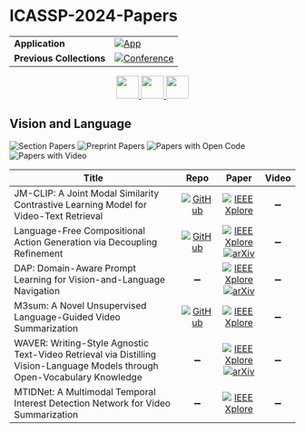 # ICASSP-2024-Papers

<table>
    <tr>
        <td><strong>Application</strong></td>
        <td>
            <a href="https://huggingface.co/spaces/DmitryRyumin/NewEraAI-Papers" style="float:left;">
                <img src="https://img.shields.io/badge/🤗-NewEraAI--Papers-FFD21F.svg" alt="App" />
            </a>
        </td>
    </tr>
    <tr>
        <td><strong>Previous Collections</strong></td>
        <td>
            <a href="https://github.com/DmitryRyumin/ICASSP-2023-24-Papers/blob/main/README_2023.md">
                <img src="http://img.shields.io/badge/ICASSP-2023-0073AE.svg" alt="Conference">
            </a>
        </td>
    </tr>
</table>

<div align="center">
    <a href="https://github.com/DmitryRyumin/ICASSP-2023-24-Papers/blob/main/sections/2024/main/MMSP.md">
        <img src="https://cdn.jsdelivr.net/gh/DmitryRyumin/NewEraAI-Papers@main/images/left.svg" width="40" alt="" />
    </a>
    <a href="https://github.com/DmitryRyumin/ICASSP-2023-24-Papers/">
        <img src="https://cdn.jsdelivr.net/gh/DmitryRyumin/NewEraAI-Papers@main/images/home.svg" width="40" alt="" />
    </a>
    <a href="https://github.com/DmitryRyumin/ICASSP-2023-24-Papers/blob/main/sections/2024/main/AASP.md">
        <img src="https://cdn.jsdelivr.net/gh/DmitryRyumin/NewEraAI-Papers@main/images/right.svg" width="40" alt="" />
    </a>
</div>

## Vision and Language

![Section Papers](https://img.shields.io/badge/Section%20Papers-soon-42BA16) ![Preprint Papers](https://img.shields.io/badge/Preprint%20Papers-soon-b31b1b) ![Papers with Open Code](https://img.shields.io/badge/Papers%20with%20Open%20Code-soon-1D7FBF) ![Papers with Video](https://img.shields.io/badge/Papers%20with%20Video-soon-FF0000)

| **Title** | **Repo** | **Paper** | **Video** |
|-----------|:--------:|:---------:|:---------:|
| JM-CLIP: A Joint Modal Similarity Contrastive Learning Model for Video-Text Retrieval | [![GitHub](https://img.shields.io/github/stars/DannielGe/JM-CLIP?style=flat)](https://github.com/DannielGe/JM-CLIP) | [![IEEE Xplore](https://img.shields.io/badge/IEEE-10446490-E4A42C.svg)](https://ieeexplore.ieee.org/document/10446490) | :heavy_minus_sign: |
| Language-Free Compositional Action Generation via Decoupling Refinement | [![GitHub](https://img.shields.io/github/stars/XLiu443/Language-free-Compositional-Action-Generation-via-Decoupling-Refinement?style=flat)](https://github.com/XLiu443/Language-free-Compositional-Action-Generation-via-Decoupling-Refinement) | [![IEEE Xplore](https://img.shields.io/badge/IEEE-10448207-E4A42C.svg)](https://ieeexplore.ieee.org/document/10448207) <br /> [![arXiv](https://img.shields.io/badge/arXiv-2307.03538-b31b1b.svg)](https://arxiv.org/abs/2307.03538) | :heavy_minus_sign: |
| DAP: Domain-Aware Prompt Learning for Vision-and-Language Navigation | :heavy_minus_sign: | [![IEEE Xplore](https://img.shields.io/badge/IEEE-10446504-E4A42C.svg)](https://ieeexplore.ieee.org/document/10446504) <br /> [![arXiv](https://img.shields.io/badge/arXiv-2311.17812-b31b1b.svg)](https://arxiv.org/abs/2311.17812) | :heavy_minus_sign: |
| M3sum: A Novel Unsupervised Language-Guided Video Summarization | [![GitHub](https://img.shields.io/github/stars/ZovanZhou/M3Sum?style=flat)](https://github.com/ZovanZhou/M3Sum) | [![IEEE Xplore](https://img.shields.io/badge/IEEE-10447504-E4A42C.svg)](https://ieeexplore.ieee.org/document/10447504) | :heavy_minus_sign: |
| WAVER: Writing-Style Agnostic Text-Video Retrieval via Distilling Vision-Language Models through Open-Vocabulary Knowledge | :heavy_minus_sign: | [![IEEE Xplore](https://img.shields.io/badge/IEEE-10446193-E4A42C.svg)](https://ieeexplore.ieee.org/document/10446193) <br /> [![arXiv](https://img.shields.io/badge/arXiv-2312.09507-b31b1b.svg)](https://arxiv.org/abs/2312.09507) | :heavy_minus_sign: |
| MTIDNet: A Multimodal Temporal Interest Detection Network for Video Summarization | :heavy_minus_sign: | [![IEEE Xplore](https://img.shields.io/badge/IEEE-10448236-E4A42C.svg)](https://ieeexplore.ieee.org/document/10448236) | :heavy_minus_sign: |
